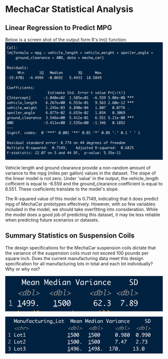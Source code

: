 # MechaCar Statistical Analysis

## Linear Regression to Predict MPG

Below is a screen shot of the output form R's lm() function: 
![multiple_linear_regression_screenshot.png](https://github.com/charliuden/MechaCar_Statistical_Analysis/blob/main/images/multiple_linear_regression_screenshot.png)

Vehicle length and ground clearance provide a non-random amount of variance to the mpg (miles per gallon) values in the dataset. The slope of the linear model is not zero. Under 'value' in the output, the vehicle_length cofficient is equal to -6.559 and the ground_clearance coefficient is equal to 6.551. These coeficients translate to the model's slope. 

The R-squared value of this model is 0.7149, indicating that it does predict mpg of MechaCar prototypes effectively. However, with so few variables included in the model, we should take overfitting into consideration. While the model does a good job of predicting this dataset, it may be less reliable when predicting future scenarios or datasets. 

## Summary Statistics on Suspension Coils

The design specifications for the MechaCar suspension coils dictate that the variance of the suspension coils must not exceed 100 pounds per square inch. Does the current manufacturing data meet this design specification for all manufacturing lots in total and each lot individually? Why or why not?

![total_summary_screenshot.png](https://github.com/charliuden/MechaCar_Statistical_Analysis/blob/main/images/total_summary_screenshot.png)

![lot_summary_screenshot.png](https://github.com/charliuden/MechaCar_Statistical_Analysis/blob/main/images/lot_summary_screenshot.png)
